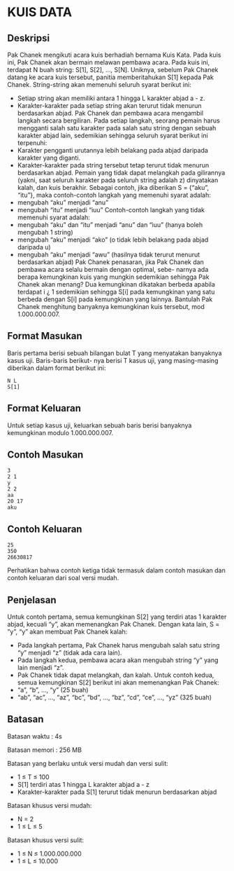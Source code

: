 # KUIS DATA

## Deskripsi
Pak Chanek mengikuti acara kuis berhadiah bernama Kuis Kata. Pada kuis ini, Pak Chanek akan
bermain melawan pembawa acara. Pada kuis ini, terdapat N buah string: S[1], S[2], ..., S[N]. Uniknya,
sebelum Pak Chanek datang ke acara kuis tersebut, panitia memberitahukan S[1] kepada Pak Chanek.
String-string akan memenuhi seluruh syarat berikut ini:
- Setiap string akan memiliki antara 1 hingga L karakter abjad a - z.
- Karakter-karakter pada setiap string akan terurut tidak menurun berdasarkan abjad.
Pak Chanek dan pembawa acara mengambil langkah secara bergiliran. Pada setiap langkah, seorang
pemain harus mengganti salah satu karakter pada salah satu string dengan sebuah karakter abjad lain,
sedemikian sehingga seluruh syarat berikut ini terpenuhi:
- Karakter pengganti urutannya lebih belakang pada abjad daripada karakter yang diganti.
- Karakter-karakter pada string tersebut tetap terurut tidak menurun berdasarkan abjad.
Pemain yang tidak dapat melangkah pada gilirannya (yakni, saat seluruh karakter pada seluruh string
adalah z) dinyatakan kalah, dan kuis berakhir.
Sebagai contoh, jika diberikan S = {“aku”, “itu”}, maka contoh-contoh langkah yang memenuhi syarat
adalah:
- mengubah “aku” menjadi “anu”
- mengubah “itu” menjadi “iuu”
Contoh-contoh langkah yang tidak memenuhi syarat adalah:
- mengubah “aku” dan “itu” menjadi “anu” dan “iuu” (hanya boleh mengubah 1 string)
- mengubah “aku” menjadi “ako” (o tidak lebih belakang pada abjad daripada u)
- mengubah “aku” menjadi “awu” (hasilnya tidak terurut menurut berdasarkan abjad)
Pak Chanek penasaran, jika Pak Chanek dan pembawa acara selalu bermain dengan optimal, sebe-
narnya ada berapa kemungkinan kuis yang mungkin sedemikian sehingga Pak Chanek akan menang?
Dua kemungkinan dikatakan berbeda apabila terdapat i ¿ 1 sedemikian sehingga S[i] pada kemungkinan
yang satu berbeda dengan S[i] pada kemungkinan yang lainnya.
Bantulah Pak Chanek menghitung banyaknya kemungkinan kuis tersebut, mod 1.000.000.007.

## Format Masukan
Baris pertama berisi sebuah bilangan bulat T yang menyatakan banyaknya kasus uji. Baris-baris berikut-
nya berisi T kasus uji, yang masing-masing diberikan dalam format berikut ini:

    N L
    S[1]

## Format Keluaran
Untuk setiap kasus uji, keluarkan sebuah baris berisi banyaknya kemungkinan modulo 1.000.000.007.

## Contoh Masukan
    
    3
    2 1
    y
    2 2
    aa
    20 17
    aku

## Contoh Keluaran

    25
    350
    26630817

Perhatikan bahwa contoh ketiga tidak termasuk dalam contoh masukan dan contoh keluaran dari soal
versi mudah.

## Penjelasan
Untuk contoh pertama, semua kemungkinan S[2] yang terdiri atas 1 karakter abjad, kecuali “y”, akan
memenangkan Pak Chanek. Dengan kata lain, S = ”y”, “y” akan membuat Pak Chanek kalah:
- Pada langkah pertama, Pak Chanek harus mengubah salah satu string “y” menjadi “z” (tidak ada
cara lain).
- Pada langkah kedua, pembawa acara akan mengubah string “y” yang lain menjadi “z”.
- Pak Chanek tidak dapat melangkah, dan kalah.
Untuk contoh kedua, semua kemungkinan S[2] berikut ini akan memenangkan Pak Chanek:
- “a”, “b”, ..., “y” (25 buah)
- “ab”, “ac”, ..., “az”, “bc”, “bd”, ..., “bz”, “cd”, “ce”, ..., “yz” (325 buah)

## Batasan
Batasan waktu : 4s

Batasan memori : 256 MB

Batasan yang berlaku untuk versi mudah dan
versi sulit:
- 1 ≤ T ≤ 100
- S[1] terdiri atas 1 hingga L karakter abjad
a - z
- Karakter-karakter pada S[1] terurut tidak
menurun berdasarkan abjad

Batasan khusus versi mudah:
- N = 2
- 1 ≤ L ≤ 5

Batasan khusus versi sulit:
- 1 ≤ N ≤ 1.000.000.000
- 1 ≤ L ≤ 10.000